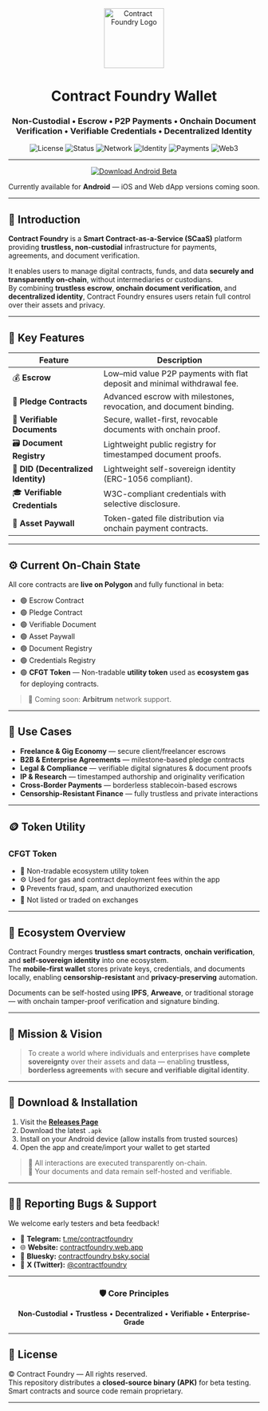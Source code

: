 
<div align="center">

<img src="https://contractfoundry.web.app/icons/android-chrome-512x512.png" alt="Contract Foundry Logo" width="120"/>

# Contract Foundry Wallet 

### Non-Custodial • Escrow • P2P Payments • Onchain Document Verification • Verifiable Credentials • Decentralized Identity

![License](https://img.shields.io/badge/license-proprietary-red)
![Status](https://img.shields.io/badge/status-beta-yellow)
![Network](https://img.shields.io/badge/network-Polygon-8247e5)
![Identity](https://img.shields.io/badge/DID-W3C_Compliant-blue)
![Payments](https://img.shields.io/badge/Payments-Trustless_Escrow-green)
![Web3](https://img.shields.io/badge/Protocol-Web3_Ready-purple)

---

<a href="../../releases/latest">
  <img src="https://img.shields.io/badge/⬇️%20Download-Android_Beta-brightgreen?style=for-the-badge&logo=android" alt="Download Android Beta">
</a>

<p>Currently available for <b>Android</b> — iOS and Web dApp versions coming soon.</p>

</div>

---

## 🚀 Introduction

**Contract Foundry** is a **Smart Contract-as-a-Service (SCaaS)** platform providing **trustless, non-custodial** infrastructure for payments, agreements, and document verification.

It enables users to manage digital contracts, funds, and data **securely and transparently on-chain**, without intermediaries or custodians.  
By combining **trustless escrow**, **onchain document verification**, and **decentralized identity**, Contract Foundry ensures users retain full control over their assets and privacy.

---

## 🧩 Key Features

| Feature | Description |
|----------|--------------|
| 💰 **Escrow** | Low–mid value P2P payments with flat deposit and minimal withdrawal fee. |
| 🤝 **Pledge Contracts** | Advanced escrow with milestones, revocation, and document binding. |
| 📄 **Verifiable Documents** | Secure, wallet-first, revocable documents with onchain proof. |
| 🗃️ **Document Registry** | Lightweight public registry for timestamped document proofs. |
| 🪪 **DID (Decentralized Identity)** | Lightweight self-sovereign identity (ERC-1056 compliant). |
| 🎓 **Verifiable Credentials** | W3C-compliant credentials with selective disclosure. |
| 🔐 **Asset Paywall** | Token-gated file distribution via onchain payment contracts. |

---

## ⚙️ Current On-Chain State

All core contracts are **live on Polygon** and fully functional in beta:

- 🟢 Escrow Contract  
- 🟢 Pledge Contract  
- 🟢 Verifiable Document  
- 🟢 Asset Paywall  
- 🟢 Document Registry  
- 🟢 Credentials Registry  
- 🟢 **CFGT Token** — Non-tradable **utility token** used as **ecosystem gas** for deploying contracts.

> 🧭 Coming soon: **Arbitrum** network support.

---

## 💼 Use Cases

- **Freelance & Gig Economy** — secure client/freelancer escrows  
- **B2B & Enterprise Agreements** — milestone-based pledge contracts  
- **Legal & Compliance** — verifiable digital signatures & document proofs  
- **IP & Research** — timestamped authorship and originality verification  
- **Cross-Border Payments** — borderless stablecoin-based escrows  
- **Censorship-Resistant Finance** — fully trustless and private interactions  

---

## 🪙 Token Utility

### **CFGT Token**
- 🧩 Non-tradable ecosystem utility token  
- ⚙️ Used for gas and contract deployment fees within the app  
- 🔒 Prevents fraud, spam, and unauthorized execution  
- 🚫 Not listed or traded on exchanges  

---

## 🔗 Ecosystem Overview

Contract Foundry merges **trustless smart contracts**, **onchain verification**, and **self-sovereign identity** into one ecosystem.  
The **mobile-first wallet** stores private keys, credentials, and documents locally, enabling **censorship-resistant** and **privacy-preserving** automation.

Documents can be self-hosted using **IPFS**, **Arweave**, or traditional storage — with onchain tamper-proof verification and signature binding.

---

## 🧠 Mission & Vision

> To create a world where individuals and enterprises have **complete sovereignty** over their assets and data — enabling **trustless, borderless agreements** with **secure and verifiable digital identity**.

---

## 📲 Download & Installation

1. Visit the [**Releases Page**](../../releases/latest)  
2. Download the latest `.apk`  
3. Install on your Android device (allow installs from trusted sources)  
4. Open the app and create/import your wallet to get started  

> 🧱 All interactions are executed transparently on-chain.  
> 📄 Your documents and data remain self-hosted and verifiable.

---

## 🧑‍💻 Reporting Bugs & Support

We welcome early testers and beta feedback!  

- 📢 **Telegram:** [t.me/contractfoundry](https://t.me/contractfoundry)  
- 🌐 **Website:** [contractfoundry.web.app](https://contractfoundry.web.app/)  
- 🩵 **Bluesky:** [contractfoundry.bsky.social](https://bsky.app/profile/contractfoundry.bsky.social)  
- 🖤 **X (Twitter):** [@contractfoundry](https://x.com/contractfoundry)

---

<div align="center">

### 🛡️ Core Principles

**Non-Custodial** • **Trustless** • **Decentralized** • **Verifiable** • **Enterprise-Grade**

</div>

---

## 🧾 License

© Contract Foundry — All rights reserved.  
This repository distributes a **closed-source binary (APK)** for beta testing.  
Smart contracts and source code remain proprietary.

---
